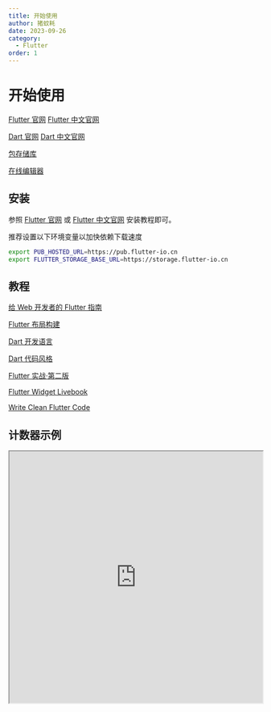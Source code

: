```yaml
---
title: 开始使用
author: 猪蚊耗
date: 2023-09-26
category:
  - Flutter
order: 1
---
```


# 开始使用

<!-- more -->

[Flutter 官网](https://flutter.dev) [Flutter 中文官网](https://flutter.cn)

[Dart 官网](https://dart.dev) [Dart 中文官网](https://dart.cn)

[包存储库](https://pub-web.flutter-io.cn)

[在线编辑器](https://dartpad.cn)

## 安装

参照 [Flutter 官网](https://flutter.dev/docs/get-started/install) 或 [Flutter 中文官网](https://flutter.cn/docs/get-started/install) 安装教程即可。

推荐设置以下环境变量以加快依赖下载速度

```bash
export PUB_HOSTED_URL=https://pub.flutter-io.cn
export FLUTTER_STORAGE_BASE_URL=https://storage.flutter-io.cn
```

## 教程

[给 Web 开发者的 Flutter 指南](https://flutter.cn/docs/get-started/flutter-for/web-devs)

[Flutter 布局构建](https://flutter.cn/docs/ui/layout)

[Dart 开发语言](https://dart.cn/language)

[Dart 代码风格](https://dart.cn/effective-dart/style)

[Flutter 实战·第二版](https://book.flutterchina.club)

[Flutter Widget Livebook](https://flutter-widget.live)

[Write Clean Flutter Code](https://heyflutter.com/courses/slkfjfACehTdLLgscSRg/LwfWEy28TUGXyItgc8HU)

## 计数器示例

<iframe src="https://dartpad.cn/embed-flutter.html?id=e75b493dae1287757c5e1d77a0dc73f1&theme=light&split=50&run=true" width="100%" height="500px" />
